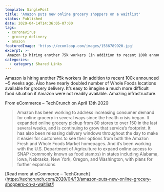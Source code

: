 ```yaml
---
template: SinglePost
title: 'Amazon puts new online grocery shoppers on a waitlist'
status: Published
date: 2020-04-14T14:36:05-07:00
tags:
 - coronavirus
 - grocery delivery
 - amazon
featuredImage: 'https://ecomloop.com/images/1586789920.jpg'
excerpt: >-
 Amazon is hiring another 75k workers (in addition to recent 100k announced ~5 weeks ago. Also have nearly doubled number of Whole Foods locations available for grocery delivery. It’s easy to imagine a much more difficult food situation if Amazon were not readily available. Amazing infrastructure.
categories:
  - category: Shared Links
---
```

Amazon is hiring another 75k workers (in addition to recent 100k announced ~5 weeks ago. Also have nearly doubled number of Whole Foods locations available for grocery delivery. It’s easy to imagine a much more difficult food situation if Amazon were not readily available. Amazing infrastructure.

From eCommerce – TechCrunch on April 13th 2020
> Amazon has been working to address increasing consumer demand for online grocery in several ways since the health crisis began. It expanded online grocery pickup from 80 stores to over 150 in the last several weeks, and is continuing to grow that service’s footprint. It has also been releasing delivery windows throughout the day to make it easier for customers to see their options from both the Amazon Fresh and Whole Foods Market homepages. And it’s been working with the U.S. Department of Agriculture to expand online access to SNAP (commonly known as food stamps) in states including Alabama, Iowa, Nebraska, New York, Oregon, and Washington, with plans for further expansions.

[Read more at eCommerce – TechCrunch] (https://techcrunch.com/2020/04/13/amazon-puts-new-online-grocery-shoppers-on-a-waitlist/)
